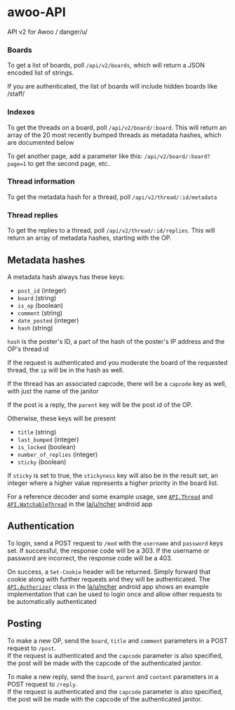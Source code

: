 # awoo-API
API v2 for Awoo / danger/u/

### Boards

To get a list of boards, poll `/api/v2/boards`, which will return a JSON encoded list of strings.

If you are authenticated, the list of boards will include hidden boards like /staff/

### Indexes

To get the threads on a board, poll `/api/v2/board/:board`. This will return an array of the 20 most recently bumped threads as metadata hashes, which are documented below

To get another page, add a parameter like this: `/api/v2/board/:board?page=1` to get the second page, etc..

### Thread information

To get the metadata hash for a thread, poll `/api/v2/thread/:id/metadata`

### Thread replies

To get the replies to a thread, poll `/api/v2/thread/:id/replies`. This will return an array of metadata hashes, starting with the OP.

## Metadata hashes

A metadata hash always has these keys:

 - `post_id` (integer)
 - `board` (string)
 - `is_op` (boolean)
 - `comment` (string)
 - `date_posted` (integer)
 - `hash` (string)

`hash` is the poster's ID, a part of the hash of the poster's IP address and the OP's thread id

If the request is authenticated and you moderate the board of the requested thread, the `ip` will be in the hash as well.

If the thread has an associated capcode, there will be a `capcode` key as well, with just the name of the janitor

If the post is a reply, the `parent` key will be the post id of the OP.

Otherwise, these keys will be present

 - `title` (string)
 - `last_bumped` (integer)
 - `is_locked` (boolean)
 - `number_of_replies` (integer)
 - `sticky` (boolean)

If `sticky` is set to true, the `stickyness` key will also be in the result set, an integer where a higher value represents a higher priority in the board list.

For a reference decoder and some example usage, see [`API.Thread`](https://github.com/nilesr/United4/blob/master/app/src/main/java/us/dangeru/la_u_ncher413/API/Thread.java) and [`API.WatchableThread`](https://github.com/nilesr/United4/blob/master/app/src/main/java/us/dangeru/la_u_ncher413/API/WatchableThread.java) in the [la/u/ncher](https://github.com/nilesr/United4) android app

## Authentication

To login, send a POST request to `/mod` with the `username` and `password` keys set. If successful, the response code will be a 303. If the username or password are incorrect, the response code will be a 403. 

On success, a `Set-Cookie` header will be returned. Simply forward that cookie along with further requests and they will be authenticated. The 
[`API.Authorizer`](https://github.com/nilesr/United4/blob/master/app/src/main/java/us/dangeru/la_u_ncher413/API/Authorizer.java) class in the [la/u/ncher](https://github.com/nilesr/United4) android app shows an example implementation that can be used to login once and allow other requests to be automatically authenticated

## Posting

To make a new OP, send the `board`, `title` and `comment` parameters in a POST request to `/post`.  
If the request is authenticated and the `capcode` parameter is also specified, the post will be made with the capcode of the authenticated janitor.

To make a new reply, send the `board`, `parent` and `content` parameters in a POST request to `/reply`.  
If the request is authenticated and the `capcode` parameter is also specified, the post will be made with the capcode of the authenticated janitor.
